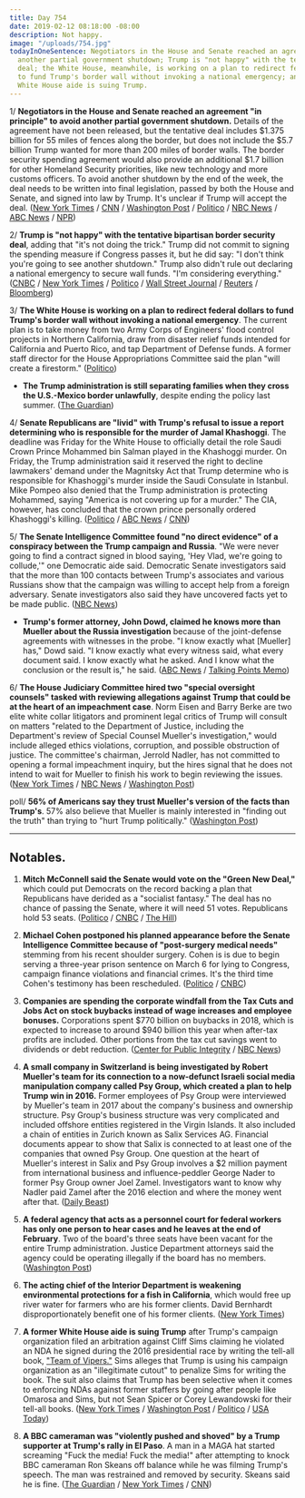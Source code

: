 ```yaml
---
title: Day 754
date: 2019-02-12 08:18:00 -08:00
description: Not happy.
image: "/uploads/754.jpg"
todayInOneSentence: Negotiators in the House and Senate reached an agreement to avoid
  another partial government shutdown; Trump is "not happy" with the tentative bipartisan
  deal; the White House, meanwhile, is working on a plan to redirect federal dollars
  to fund Trump's border wall without invoking a national emergency; and a former
  White House aide is suing Trump.
---
```


1/ **Negotiators in the House and Senate reached an agreement "in principle" to avoid another partial government shutdown.** Details of the agreement have not been released, but the tentative deal includes $1.375 billion for 55 miles of fences along the border, but does not include the $5.7 billion Trump wanted for more than 200 miles of border walls. The border security spending agreement would also provide an additional $1.7 billion for other Homeland Security priorities, like new technology and more customs officers. To avoid another shutdown by the end of the week, the deal needs to be written into final legislation, passed by both the House and Senate, and signed into law by Trump. It's unclear if Trump will accept the deal. ([New York Times](https://www.nytimes.com/2019/02/11/us/politics/shutdown-deal.html) / [CNN](https://www.cnn.com/2019/02/11/politics/shutdown-negotiations-agreement-reached-congress-border-security/index.html) / [Washington Post](http://www.washingtonpost.com/business/economy/top-lawmakers-meet-to-revive-stalled-border-talks-with-shutdown-days-away/2019/02/11/3cd0fc1a-2dff-11e9-813a-0ab2f17e305b_story.html) / [Politico](https://www.politico.com/story/2019/02/11/shutdown-congress-border-security-1163824) / [NBC News](https://www.nbcnews.com/politics/congress/top-appropriators-meet-over-stalled-border-talks-shutdown-deadline-approaches-n970046) / [ABC News](https://abcnews.go.com/Politics/negotiators-reach-agreement-principle-avoid-government-shutdown/story?id=61007755) / [NPR](https://www.npr.org/2019/02/11/693751614/agreement-in-principle-reached-on-border-security-funding-top-republican-says))

2/ **Trump is "not happy" with the tentative bipartisan border security deal**, adding that "it's not doing the trick." Trump did not commit to signing the spending measure if Congress passes it, but he did say: "I don't think you're going to see another shutdown." Trump also didn't rule out declaring a national emergency to secure wall funds. "I'm considering everything." ([CNBC](https://www.cnbc.com/2019/02/12/trump-addresses-border-security-deal-to-avoid-government-shutdown.html) / [New York Times](https://www.nytimes.com/2019/02/12/us/politics/shutdown-border-wall-deal.html) / [Politico](https://www.politico.com/story/2019/02/12/trump-says-hes-not-happy-with-bipartisan-deal-to-avert-shutdown-1165766) / [Wall Street Journal](https://www.wsj.com/articles/trump-i-cant-say-im-happy-with-lawmakers-border-security-deal-11549991459) / [Reuters](https://www.reuters.com/article/us-usa-shutdown-trump-whitehouse/trump-another-government-shutdown-unlikely-but-unhappy-about-deal-idUSKCN1Q123G?il=0) / [Bloomberg](https://www.bloomberg.com/news/articles/2019-02-12/tentative-border-deal-in-congress-leaves-shutdown-up-to-trump))

3/ **The White House is working on a plan to redirect federal dollars to fund Trump's border wall without invoking a national emergency**. The current plan is to take money from two Army Corps of Engineers' flood control projects in Northern California, draw from disaster relief funds intended for California and Puerto Rico, and tap Department of Defense funds. A former staff director for the House Appropriations Committee said the plan "will create a firestorm." ([Politico](https://www.politico.com/story/2019/02/11/mick-mulvaney-border-wall-funds-1163996))

* **The Trump administration is still separating families when they cross the U.S.-Mexico border unlawfully**, despite ending the policy last summer. ([The Guardian](https://www.theguardian.com/us-news/2019/feb/12/trump-el-paso-family-separations-migrants-immigration))

4/ **Senate Republicans are "livid" with Trump's refusal to issue a report determining who is responsible for the murder of Jamal Khashoggi**. The deadline was Friday for the White House to officially detail the role Saudi Crown Prince Mohammed bin Salman played in the Khashoggi murder. On Friday, the Trump administration said it reserved the right to decline lawmakers' demand under the Magnitsky Act that Trump determine who is responsible for Khashoggi's murder inside the Saudi Consulate in Istanbul. Mike Pompeo also denied that the Trump administration is protecting Mohammed, saying "America is not covering up for a murder." The CIA, however, has concluded that the crown prince personally ordered Khashoggi's killing. ([Politico](https://www.politico.com/story/2019/02/11/gop-trump-ignored-khashoggi-report-1164487) / [ABC News](https://abcnews.go.com/Politics/pompeo-denies-trump-admin-covering-murder-washington-post/story?id=60993938) / [CNN](https://www.cnn.com/2019/02/11/politics/khashoggi-pressure-trump-cover-up/index.html))

5/ **The Senate Intelligence Committee found "no direct evidence" of a conspiracy between the Trump campaign and Russia**. "We were never going to find a contract signed in blood saying, 'Hey Vlad, we're going to collude,'" one Democratic aide said. Democratic Senate investigators said that the more than 100 contacts between Trump's associates and various Russians show that the campaign was willing to accept help from a foreign adversary. Senate investigators also said they have uncovered facts yet to be made public. ([NBC News](https://www.nbcnews.com/politics/congress/senate-has-uncovered-no-direct-evidence-conspiracy-between-trump-campaign-n970536))

* **Trump's former attorney, John Dowd, claimed he knows more than Mueller about the Russia investigation** because of the joint-defense agreements with witnesses in the probe. "I know exactly what \[Mueller\] has," Dowd said. "I know exactly what every witness said, what every document said. I know exactly what he asked. And I know what the conclusion or the result is," he said. ([ABC News](https://abcnews.go.com/Politics/trump-lawyer-slams-mueller-probe-maintains-president-cleared/story?id=60967234) / [Talking Points Memo](https://talkingpointsmemo.com/muckraker/dowd-says-trumps-legal-team-knows-more-than-mueller))

6/ **The House Judiciary Committee hired two "special oversight counsels" tasked with reviewing allegations against Trump that could be at the heart of an impeachment case**. Norm Eisen and Barry Berke are two elite white collar litigators and prominent legal critics of Trump will consult on matters "related to the Department of Justice, including the Department's review of Special Counsel Mueller's investigation," would include alleged ethics violations, corruption, and possible obstruction of justice. The committee's chairman, Jerrold Nadler, has not committed to opening a formal impeachment inquiry, but the hires signal that he does not intend to wait for Mueller to finish his work to begin reviewing the issues. ([New York Times](https://www.nytimes.com/2019/02/12/us/politics/house-judiciary-committee-trump-investigations.html) / [NBC News](https://www.nbcnews.com/politics/congress/house-judiciary-committee-hires-two-new-outside-counsels-n970576) / [Washington Post](https://www.washingtonpost.com/powerpost/house-judiciary-adds-two-high-profile-consultants-for-trump-probes/2019/02/12/dfffb8e6-2eda-11e9-813a-0ab2f17e305b_story.html))

poll/ **56% of Americans say they trust Mueller's version of the facts than Trump's**. 57% also believe that Mueller is mainly interested in "finding out the truth" than trying to "hurt Trump politically." ([Washington Post](https://www.washingtonpost.com/world/national-security/americans-view-mueller-as-more-credible-than-trump-but-views-of-his-probe-are-scattered/2019/02/11/dbf4b146-2e14-11e9-86ab-5d02109aeb01_story.html))

---

## Notables.

1. **Mitch McConnell said the Senate would vote on the "Green New Deal,"** which could put Democrats on the record backing a plan that Republicans have derided as a "socialist fantasy." The deal has no chance of passing the Senate, where it will need 51 votes. Republicans hold 53 seats. ([Politico](https://www.politico.com/story/2019/02/12/green-new-deal-senate-vote-1166290) / [CNBC](https://www.cnbc.com/2019/02/12/mitch-mcconnell-to-force-the-senate-to-vote-on-alexandria-ocasio-cortez-green-new-deal.html) / [The Hill](https://thehill.com/policy/energy-environment/429635-mcconnell-to-set-up-vote-on-ocasio-cortezs-green-new-deal))

2. **Michael Cohen postponed his planned appearance before the Senate Intelligence Committee because of "post-surgery medical needs"** stemming from his recent shoulder surgery. Cohen is is due to begin serving a three-year prison sentence on March 6 for lying to Congress, campaign finance violations and financial crimes. It's the third time Cohen's testimony has been rescheduled. ([Politico](https://www.politico.com/story/2019/02/11/michael-cohen-senate-testimony-delayed-1163861) / [CNBC](https://www.cnbc.com/2019/02/11/-michael-cohen-postpones-appearance-at-senate-intelligence-committee-.html))

3. **Companies are spending the corporate windfall from the Tax Cuts and Jobs Act on stock buybacks instead of wage increases and employee bonuses.** Corporations spent $770 billion on buybacks in 2018, which is expected to increase to around $940 billion this year when after-tax profits are included. Other portions from the tax cut savings went to dividends or debt reduction. ([Center for Public Integrity](https://publicintegrity.org/business/taxes/trumps-tax-cuts/last-year-some-bonuses-some-pay-raises-this-year-not-so-much/) / [NBC News](https://www.nbcnews.com/politics/congress/big-businesses-promised-wage-hikes-trump-s-tax-cuts-what-n970081))

4. **A small company in Switzerland is being investigated by Robert Mueller's team for its connection to a now-defunct Israeli social media manipulation company called Psy Group, which created a plan to help Trump win in 2016.** Former employees of Psy Group were interviewed by Mueller's team in 2017 about the company's business and ownership structure. Psy Group's business structure was very complicated and included offshore entities registered in the Virgin Islands. It also included a chain of entities in Zurich known as Salix Services AG. Financial documents appear to show that Salix is connected to at least one of the companies that owned Psy Group. One question at the heart of Mueller's interest in Salix and Psy Group involves a $2 million payment from international business and influence-peddler George Nader to former Psy Group owner Joel Zamel. Investigators want to know why Nadler paid Zamel after the 2016 election and where the money went after that. ([Daily Beast](https://www.thedailybeast.com/swiss-mystery-company-is-at-the-heart-of-a-mueller-puzzle))

5. **A federal agency that acts as a personnel court for federal workers has only one person to hear cases and he leaves at the end of February**. Two of the board's three seats have been vacant for the entire Trump administration. Justice Department attorneys said the agency could be operating illegally if the board has no members. ([Washington Post](https://www.washingtonpost.com/politics/this-grievance-board-for-federal-workers-has-one-person-left--and-hes-about-to-leave/2019/02/12/c573e446-296e-11e9-b011-d8500644dc98_story.html))

6. **The acting chief of the Interior Department is weakening environmental protections for a fish in California**, which would free up river water for farmers who are his former clients. David Bernhardt disproportionately benefit one of his former clients. ([New York Times](https://www.nytimes.com/2019/02/12/climate/david-bernhardt-endangered-species.html))

7. **A former White House aide is suing Trump** after Trump's campaign organization filed an arbitration against Cliff Sims claiming he violated an NDA he signed during the 2016 presidential race by writing the tell-all book, ["Team of Vipers."](https://amzn.to/2SLXIrH) Sims alleges that Trump is using his campaign organization as an "illegitimate cutout" to penalize Sims for writing the book. The suit also claims that Trump has been selective when it comes to enforcing NDAs against former staffers by going after people like Omarosa and Sims, but not Sean Spicer or Corey Lewandowski for their tell-all books. ([New York Times](https://www.nytimes.com/2019/02/11/us/politics/cliff-sims-book-lawsuit.html) / [Washington Post](https://www.washingtonpost.com/politics/former-white-house-aide-cliff-sims-sues-trump-after-attack-over-tell-all-book/2019/02/11/2514c286-2e55-11e9-86ab-5d02109aeb01_story.html) / [Politico](https://www.politico.com/story/2019/02/11/cliff-sims-sues-trump-1164558) / [USA Today](https://www.usatoday.com/story/news/politics/2019/02/12/ex-white-house-aide-cliff-sims-sues-trump/2845124002/))

8. **A BBC cameraman was "violently pushed and shoved" by a Trump supporter at Trump's rally in El Paso**. A man in a MAGA hat started screaming "Fuck the media! Fuck the media!" after attempting to knock BBC cameraman Ron Skeans off balance while he was filming Trump's speech. The man was restrained and removed by security. Skeans said he is fine. ([The Guardian](https://www.theguardian.com/media/2019/feb/12/bbc-cameraman-shoved-and-abused-at-trump-rally-in-el-paso) / [New York Times](https://www.nytimes.com/2019/02/12/us/politics/trump-rally-bbc-cameraman.html) / [CNN](https://www.cnn.com/2019/02/12/media/bbc-camera-man-attack-trump-rally-scli/index.html))